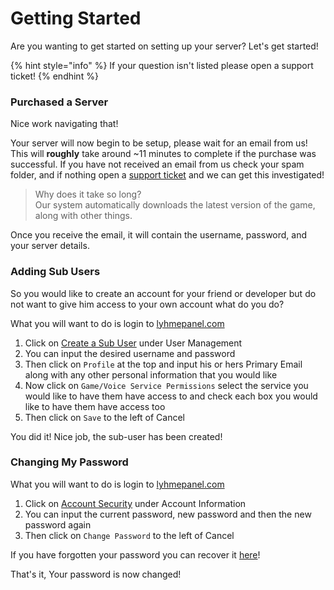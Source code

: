 # Getting Started

Are you wanting to get started on setting up your server? Let's get started!

{% hint style="info" %}
If your question isn't listed please open a support ticket!
{% endhint %}

### Purchased a Server <a id="purchased-a-server-whats-next"></a>

Nice work navigating that!

Your server will now begin to be setup, please wait for an email from us! This will **roughly** take around ~11 minutes to complete if the purchase was successful. If you have not received an email from us check your spam folder, and if nothing open a [support ticket](https://billing.lyhmehosting.com/submitticket.php?step=2&deptid=1) and we can get this investigated!

> Why does it take so long?   
> Our system automatically downloads the latest version of the game, along with other things.

Once you receive the email, it will contain the username, password, and your server details.

### Adding Sub Users <a id="creating-a-sub-account"></a>

So you would like to create an account for your friend or developer but do not want to give him access to your own account what do you do?

What you will want to do is login to [lyhmepanel.com](https://lyhmepanel.com)

1. Click on [Create a Sub User](http://lyhmepanel.com/Interface/Base/CreateSubUser.aspx) under User Management
2. You can input the desired username and password
3. Then click on `Profile` at the top and input his or hers Primary Email along with any other personal information that you would like
4. Now click on `Game/Voice Service Permissions` select the service you would like to have them have access to and check each box you would like to have them have access too
5. Then click on `Save` to the left of Cancel

You did it! Nice job, the sub-user has been created!

### Changing My Password <a id="change-my-password"></a>

What you will want to do is login to [lyhmepanel.com](https://lyhmepanel.com)

1. Click on [Account Security](http://lyhmepanel.com/Interface/Base/ChangePassword.aspx) under Account Information
2. You can input the current password, new password and then the new password again
3. Then click on `Change Password` to the left of Cancel

If you have forgotten your password you can recover it [here](http://lyhmepanel.com/Interface/Base/PasswordRecovery.aspx)!

That's it, Your password is now changed!

